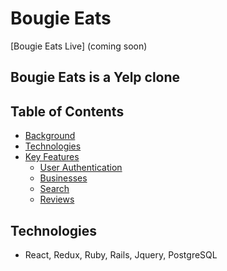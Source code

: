 # Bougie Eats

[Bougie Eats Live] (coming soon)

## Bougie Eats is a Yelp clone

## Table of Contents
* [Background](#background)
* [Technologies](#technologies)
* [Key Features](#key-features)
  * [User Authentication](#user-authentication)
  * [Businesses](#businesses)
  * [Search](#search)
  * [Reviews](#reviews)


## Technologies
* React, Redux, Ruby, Rails, Jquery, PostgreSQL
